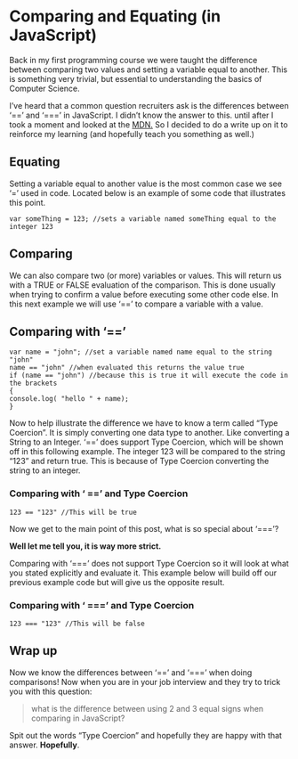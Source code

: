 # Comparing and Equating (in JavaScript)

Back in my first programming course we were taught the difference between comparing two values and setting a variable equal to another. This is something very trivial, but essential to understanding the basics of Computer Science.

I’ve heard that a common question recruiters ask is the differences between ‘==’ and ‘===’ in JavaScript. I didn’t know the answer to this. until after I took a moment and looked at the [MDN.](https://developer.mozilla.org/en-US/docs/Web/JavaScript/A_re-introduction_to_JavaScript#Operators) So I decided to do a write up on it to reinforce my learning (and hopefully teach you something as well.)

## Equating

Setting a variable equal to another value is the most common case we see ‘=’ used in code. Located below is an example of some code that illustrates this point.

`var someThing = 123; //sets a variable named someThing equal to the integer 123`

## Comparing

We can also compare two (or more) variables or values. This will return us with a TRUE or FALSE evaluation of the comparison. This is done usually when trying to confirm a value before executing some other code else.
In this next example we will use ‘==’ to compare a variable with a value.

## Comparing with ‘==’

```
var name = "john"; //set a variable named name equal to the string "john"
name == "john" //when evaluated this returns the value true
if (name == "john") //because this is true it will execute the code in the brackets
{
console.log( "hello " + name);
}
```

Now to help illustrate the difference we have to know a term called “Type Coercion”. It is simply converting one data type to another. Like converting a String to an Integer. ‘==’ does support Type Coercion, which will be shown off in this following example. The integer 123 will be compared to the string “123” and return true. This is because of Type Coercion converting the string to an integer.

### Comparing with ‘ ==’ and Type Coercion

`123 == "123" //This will be true`

Now we get to the main point of this post, what is so special about ‘===’?

**Well let me tell you, it is way more strict.**

Comparing with ‘===’ does not support Type Coercion so it will look at what you stated explicitly and evaluate it. This example below will build off our previous example code but will give us the opposite result.

### Comparing with ‘ ===’ and Type Coercion

`123 === "123" //This will be false`

## Wrap up

Now we know the differences between ‘==’ and ‘===’ when doing comparisons! Now when you are in your job interview and they try to trick you with this question:

> what is the difference between using 2 and 3 equal signs when comparing in JavaScript?

Spit out the words “Type Coercion” and hopefully they are happy with that answer. **Hopefully**.
